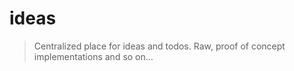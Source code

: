 # ideas

> Centralized place for ideas and todos. Raw, proof of concept implementations and so on...
